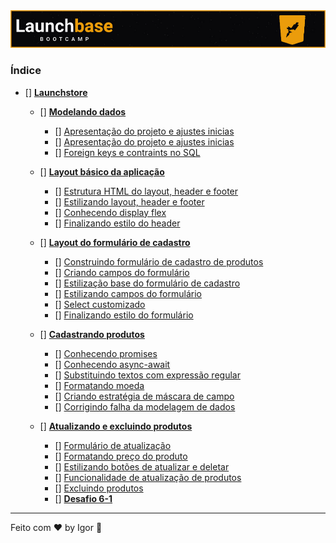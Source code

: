 <div style="text-align: center;">
  <a href="#">
    <img alt="LaunchBase" src="../../.github/logo.jpg"/>
  </a>
</div>

### **Índice**

- [] [**Launchstore**](#)

  - [] [**Modelando dados**](#)
    - [] [Apresentação do projeto e ajustes inicias](#)
    - [] [Apresentação do projeto e ajustes inicias](#)
    - [] [Foreign keys e contraints no SQL](#)

  - [] [**Layout básico da aplicação**](#)
    - [] [Estrutura HTML do layout, header e footer](#)
    - [] [Estilizando layout, header e footer](#)
    - [] [Conhecendo display flex](#)
    - [] [Finalizando estilo do header](#)

  - [] [**Layout do formulário de cadastro**](#)
    - [] [Construindo formulário de cadastro de produtos](#)
    - [] [Criando campos do formulário](#)
    - [] [Estilização base do formulário de cadastro](#)
    - [] [Estilizando campos do formulário](#)
    - [] [Select customizado](#)
    - [] [Finalizando estilo do formulário](#)

  - [] [**Cadastrando produtos**](#)
    - [] [Conhecendo promises](#)
    - [] [Conhecendo async-await](#)
    - [] [Substituindo textos com expressão regular](#)
    - [] [Formatando moeda](#)
    - [] [Criando estratégia de máscara de campo](#)
    - [] [Corrigindo falha da modelagem de dados](#)

  - [] [**Atualizando e excluindo produtos**](#)
    - [] [Formulário de atualização](#)
    - [] [Formatando preço do produto](#)
    - [] [Estilizando botões de atualizar e deletar](#)
    - [] [Funcionalidade de atualização de produtos](#)
    - [] [Excluindo produtos](#)
    - [] [**Desafio 6-1**](https://github.com/rocketseat-education/bootcamp-launchbase-desafios-06/blob/master/desafios/06-1-mini-desafios.md)
    
---

Feito com ❤ by Igor 🖖